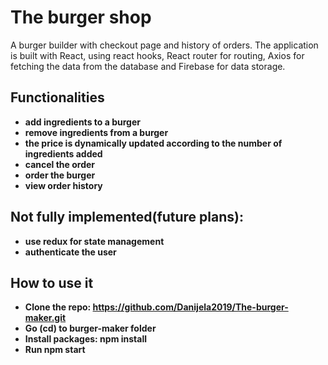 # The burger shop

A burger builder with checkout page and history of orders. The application is built with React, using react hooks, React router for routing, Axios for fetching the data from the database and Firebase for data storage.

## Functionalities
- **add ingredients to a burger**
- **remove ingredients from a burger**
- **the price is dynamically updated according to the number of ingredients added**
- **cancel the order**
- **order the burger**
- **view order history**

## Not fully implemented(future plans):
- **use redux for state management**
- **authenticate the user**


## How to use it
- **Clone the repo: https://github.com/Danijela2019/The-burger-maker.git**
- **Go (cd) to burger-maker folder**
- **Install packages: npm install**
- **Run npm start**


